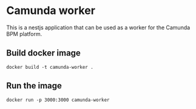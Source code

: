 # Camunda worker

This is a nestjs application that can be used as a worker for the Camunda BPM platform.

## Build docker image

```
docker build -t camunda-worker .
```

## Run the image

```
docker run -p 3000:3000 camunda-worker
```